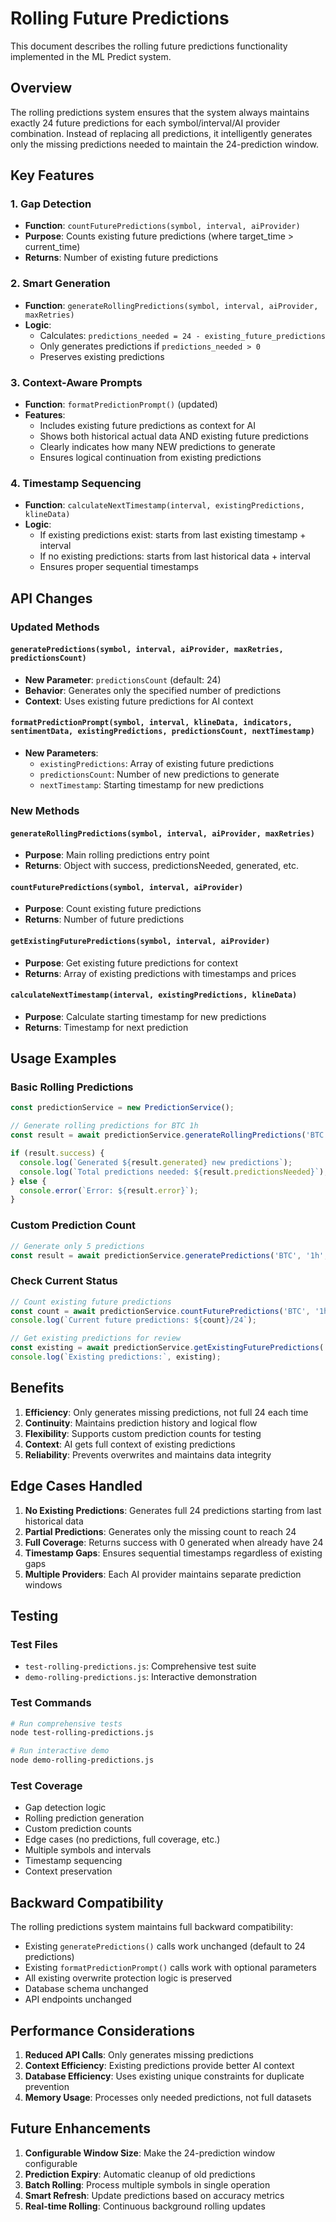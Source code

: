 # Rolling Future Predictions

This document describes the rolling future predictions functionality implemented in the ML Predict system.

## Overview

The rolling predictions system ensures that the system always maintains exactly 24 future predictions for each symbol/interval/AI provider combination. Instead of replacing all predictions, it intelligently generates only the missing predictions needed to maintain the 24-prediction window.

## Key Features

### 1. Gap Detection
- **Function**: `countFuturePredictions(symbol, interval, aiProvider)`
- **Purpose**: Counts existing future predictions (where target_time > current_time)
- **Returns**: Number of existing future predictions

### 2. Smart Generation
- **Function**: `generateRollingPredictions(symbol, interval, aiProvider, maxRetries)`
- **Logic**: 
  - Calculates: `predictions_needed = 24 - existing_future_predictions`
  - Only generates predictions if `predictions_needed > 0`
  - Preserves existing predictions

### 3. Context-Aware Prompts
- **Function**: `formatPredictionPrompt()` (updated)
- **Features**:
  - Includes existing future predictions as context for AI
  - Shows both historical actual data AND existing future predictions
  - Clearly indicates how many NEW predictions to generate
  - Ensures logical continuation from existing predictions

### 4. Timestamp Sequencing
- **Function**: `calculateNextTimestamp(interval, existingPredictions, klineData)`
- **Logic**:
  - If existing predictions exist: starts from last existing timestamp + interval
  - If no existing predictions: starts from last historical data + interval
  - Ensures proper sequential timestamps

## API Changes

### Updated Methods

#### `generatePredictions(symbol, interval, aiProvider, maxRetries, predictionsCount)`
- **New Parameter**: `predictionsCount` (default: 24)
- **Behavior**: Generates only the specified number of predictions
- **Context**: Uses existing future predictions for AI context

#### `formatPredictionPrompt(symbol, interval, klineData, indicators, sentimentData, existingPredictions, predictionsCount, nextTimestamp)`
- **New Parameters**:
  - `existingPredictions`: Array of existing future predictions
  - `predictionsCount`: Number of new predictions to generate
  - `nextTimestamp`: Starting timestamp for new predictions

### New Methods

#### `generateRollingPredictions(symbol, interval, aiProvider, maxRetries)`
- **Purpose**: Main rolling predictions entry point
- **Returns**: Object with success, predictionsNeeded, generated, etc.

#### `countFuturePredictions(symbol, interval, aiProvider)`
- **Purpose**: Count existing future predictions
- **Returns**: Number of future predictions

#### `getExistingFuturePredictions(symbol, interval, aiProvider)`
- **Purpose**: Get existing future predictions for context
- **Returns**: Array of existing predictions with timestamps and prices

#### `calculateNextTimestamp(interval, existingPredictions, klineData)`
- **Purpose**: Calculate starting timestamp for new predictions
- **Returns**: Timestamp for next prediction

## Usage Examples

### Basic Rolling Predictions
```javascript
const predictionService = new PredictionService();

// Generate rolling predictions for BTC 1h
const result = await predictionService.generateRollingPredictions('BTC', '1h', 'gemini');

if (result.success) {
  console.log(`Generated ${result.generated} new predictions`);
  console.log(`Total predictions needed: ${result.predictionsNeeded}`);
} else {
  console.error(`Error: ${result.error}`);
}
```

### Custom Prediction Count
```javascript
// Generate only 5 predictions
const result = await predictionService.generatePredictions('BTC', '1h', 'gemini', 3, 5);
```

### Check Current Status
```javascript
// Count existing future predictions
const count = await predictionService.countFuturePredictions('BTC', '1h', 'gemini');
console.log(`Current future predictions: ${count}/24`);

// Get existing predictions for review
const existing = await predictionService.getExistingFuturePredictions('BTC', '1h', 'gemini');
console.log(`Existing predictions:`, existing);
```

## Benefits

1. **Efficiency**: Only generates missing predictions, not full 24 each time
2. **Continuity**: Maintains prediction history and logical flow
3. **Flexibility**: Supports custom prediction counts for testing
4. **Context**: AI gets full context of existing predictions
5. **Reliability**: Prevents overwrites and maintains data integrity

## Edge Cases Handled

1. **No Existing Predictions**: Generates full 24 predictions starting from last historical data
2. **Partial Predictions**: Generates only the missing count to reach 24
3. **Full Coverage**: Returns success with 0 generated when already have 24
4. **Timestamp Gaps**: Ensures sequential timestamps regardless of existing gaps
5. **Multiple Providers**: Each AI provider maintains separate prediction windows

## Testing

### Test Files
- `test-rolling-predictions.js`: Comprehensive test suite
- `demo-rolling-predictions.js`: Interactive demonstration

### Test Commands
```bash
# Run comprehensive tests
node test-rolling-predictions.js

# Run interactive demo
node demo-rolling-predictions.js
```

### Test Coverage
- Gap detection logic
- Rolling prediction generation
- Custom prediction counts
- Edge cases (no predictions, full coverage, etc.)
- Multiple symbols and intervals
- Timestamp sequencing
- Context preservation

## Backward Compatibility

The rolling predictions system maintains full backward compatibility:

- Existing `generatePredictions()` calls work unchanged (default to 24 predictions)
- Existing `formatPredictionPrompt()` calls work with optional parameters
- All existing overwrite protection logic is preserved
- Database schema unchanged
- API endpoints unchanged

## Performance Considerations

1. **Reduced API Calls**: Only generates missing predictions
2. **Context Efficiency**: Existing predictions provide better AI context
3. **Database Efficiency**: Uses existing unique constraints for duplicate prevention
4. **Memory Usage**: Processes only needed predictions, not full datasets

## Future Enhancements

1. **Configurable Window Size**: Make the 24-prediction window configurable
2. **Prediction Expiry**: Automatic cleanup of old predictions
3. **Batch Rolling**: Process multiple symbols in single operation
4. **Smart Refresh**: Update predictions based on accuracy metrics
5. **Real-time Rolling**: Continuous background rolling updates
